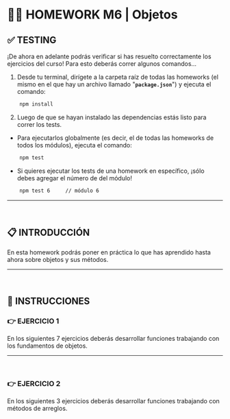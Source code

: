 # **👨‍💻 HOMEWORK M6 | Objetos**

## **✅ TESTING**

¡De ahora en adelante podrás verificar si has resuelto correctamente los ejercicios del curso! Para esto deberás correr algunos comandos...

1. Desde tu terminal, dirígete a la carpeta raíz de todas las homeworks (el mismo en el que hay un archivo llamado "**`package.json`**") y ejecuta el comando:

```bash
    npm install
```

2. Luego de que se hayan instalado las dependencias estás listo para correr los tests.

-  Para ejecutarlos globalmente (es decir, el de todas las homeworks de todos los módulos), ejecuta el comando:

```bash
    npm test
```

-  Si quieres ejecutar los tests de una homework en específico, ¡sólo debes agregar el número de del módulo!

```bash
    npm test 6     // módulo 6
```

---

</br >

## **📋 INTRODUCCIÓN**

En esta homework podrás poner en práctica lo que has aprendido hasta ahora sobre objetos y sus métodos.

---

</br >

## **📌 INSTRUCCIONES**

### **👉 EJERCICIO 1**

En los siguientes 7 ejercicios deberás desarrollar funciones trabajando con los fundamentos de objetos.

---

</br >

### **👉 EJERCICIO 2**

En los siguientes 3 ejercicios deberás desarrollar funciones trabajando con métodos de arreglos.
